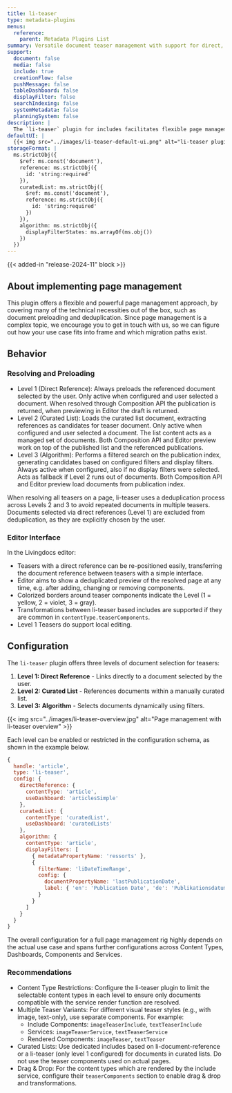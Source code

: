 ```yaml
---
title: li-teaser
type: metadata-plugins
menus:
  reference:
    parent: Metadata Plugins List
summary: Versatile document teaser management with support for direct, curated, and algorithm-based references.
support:
  document: false
  media: false
  include: true
  creationFlow: false
  pushMessage: false
  tableDashboard: false
  displayFilter: false
  searchIndexing: false
  systemMetadata: false
  planningSystem: false
description: |
  The `li-teaser` plugin for includes facilitates flexible page management by allowing users to establish rule based links from teasers to documents. Teasers can be configured to use direct references, curated lists, or algorithm-driven selections, supporting a mix of static and dynamic teasers.
defaultUI: |
  {{< img src="../images/li-teaser-default-ui.png" alt="li-teaser plugin in default state in properties panel schema form." >}}
storageFormat: |
  ms.strictObj({
    $ref: ms.const('document'),
    reference: ms.strictObj({
      id: 'string:required'
    }),
    curatedList: ms.strictObj({
      $ref: ms.const('document'),
      reference: ms.strictObj({
        id: 'string:required'
      })
    }),
    algorithm: ms.strictObj({
      displayFilterStates: ms.arrayOf(ms.obj())
    })
  })
---
```

{{< added-in "release-2024-11" block >}}

## About implementing page management
This plugin offers a flexible and powerful page management approach, by covering many of the technical necessities out of the box, such as document preloading and deduplication.
Since page management is a complex topic, we encourage you to get in touch with us, so we can figure out how your use case fits into frame and which migration paths exist.  

## Behavior

### Resolving and Preloading
- Level 1 (Direct Reference): Always preloads the referenced document selected by the user. Only active when configured and user selected a document. When resolved through Composition API the publication is returned, when previewing in Editor the draft is returned.
- Level 2 (Curated List): Loads the curated list document, extracting references as candidates for teaser document. Only active when configured and user selected a document. The list content acts as a managed set of documents. Both Composition API and Editor preview work on top of the published list and the referenced publications.
- Level 3 (Algorithm): Performs a filtered search on the publication index, generating candidates based on configured filters and display filters. Always active when configured, also if no display filters were selected. Acts as fallback if Level 2 runs out of documents. Both Composition API and Editor preview load documents from publication index.

When resolving all teasers on a page, li-teaser uses a deduplication process across Levels 2 and 3 to avoid repeated documents in multiple teasers. Documents selected via direct references (Level 1) are excluded from deduplication, as they are explicitly chosen by the user.

### Editor Interface
In the Livingdocs editor:

- Teasers with a direct reference can be re-positioned easily, transferring the document reference between teasers with a simple interface.
- Editor aims to show a deduplicated preview of the resolved page at any time, e.g. after adding, changing or removing components.
- Colorized borders around teaser components indicate the Level (1 = yellow, 2 = violet, 3 = gray).
- Transformations between li-teaser based includes are supported if they are common in `contentType.teaserComponents`.
- Level 1 Teasers do support local editing.

## Configuration

The `li-teaser` plugin offers three levels of document selection for teasers:

1. **Level 1: Direct Reference** - Links directly to a document selected by the user.
2. **Level 2: Curated List** - References documents within a manually curated list.
3. **Level 3: Algorithm** - Selects documents dynamically using filters.

{{< img src="../images/li-teaser-overview.jpg" alt="Page management with li-teaser overview" >}}

Each level can be enabled or restricted in the configuration schema, as shown in the example below.

```js
{
  handle: 'article',
  type: 'li-teaser',
  config: {
    directReference: {
      contentType: 'article',
      useDashboard: 'articlesSimple'
    },
    curatedList: {
      contentType: 'curatedList',
      useDashboard: 'curatedLists'
    },
    algorithm: {
      contentType: 'article',
      displayFilters: [
        { metadataPropertyName: 'ressorts' },
        {
          filterName: 'liDateTimeRange',
          config: {
            documentPropertyName: 'lastPublicationDate',
            label: { 'en': 'Publication Date', 'de': 'Publikationsdatum' }
          }
        }
      ]
    }
  }
}
```

The overall configuration for a full page management rig highly depends on the actual use case and spans further configurations across Content Types, Dashboards, Components and Services.

### Recommendations

- Content Type Restrictions: Configure the li-teaser plugin to limit the selectable content types in each level to ensure only documents compatible with the service render function are resolved.
- Multiple Teaser Variants: For different visual teaser styles (e.g., with image, text-only), use separate components. For example:
  - Include Components: `imageTeaserInclude`, `textTeaserInclude`
  - Services: `imageTeaserService`, `textTeaserService`
  - Rendered Components: `imageTeaser`, `textTeaser`
- Curated Lists: Use dedicated includes based on li-document-reference or a li-teaser (only level 1 configured) for documents in curated lists. Do not use the teaser components used on actual pages.
- Drag & Drop: For the content types which are rendered by the include service, configure their `teaserComponents` section to enable drag & drop and transformations.

